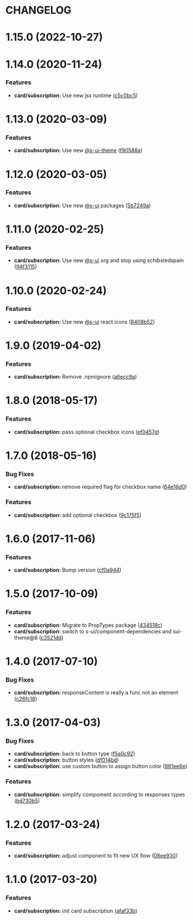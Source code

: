 # CHANGELOG

# 1.15.0 (2022-10-27)



# 1.14.0 (2020-11-24)


### Features

* **card/subscription:** Use new jsx runtime ([c5c0bc5](https://github.com/SUI-Components/adevinta-spain-components/commit/c5c0bc54ad66848e5cbb0d0381f29293101bdc88))



# 1.13.0 (2020-03-09)


### Features

* **card/subscription:** Use new [@s-ui-theme](https://github.com/s-ui-theme) ([f90588a](https://github.com/SUI-Components/adevinta-spain-components/commit/f90588a4ffeef940f2aaffc69fdf523937969662))



# 1.12.0 (2020-03-05)


### Features

* **card/subscription:** Use new [@s-ui](https://github.com/s-ui) packages ([5b7249a](https://github.com/SUI-Components/adevinta-spain-components/commit/5b7249a259d0ff23350d17dd14cfd271e8ed1b9e))



# 1.11.0 (2020-02-25)


### Features

* **card/subscription:** Use new [@s-ui](https://github.com/s-ui) org and stop using schibstedspain ([94f3115](https://github.com/SUI-Components/adevinta-spain-components/commit/94f31151ec717f353a4abf1b13eb6c0485fad9e9))



# 1.10.0 (2020-02-24)


### Features

* **card/subscription:** Use new [@s-ui](https://github.com/s-ui) react icons ([8408b52](https://github.com/SUI-Components/adevinta-spain-components/commit/8408b52f9e7a019e4a350ccc772a0383489d2aa8))



# 1.9.0 (2019-04-02)


### Features

* **card/subscription:** Remove .npmignore ([a6ecc9a](https://github.com/SUI-Components/adevinta-spain-components/commit/a6ecc9a37f13ee0d90c68adaa7eeec9a95ca40a1))



# 1.8.0 (2018-05-17)


### Features

* **card/subscription:** pass optional checkbox icons ([ef0457d](https://github.com/SUI-Components/adevinta-spain-components/commit/ef0457df82822b975e0cb98f99df24a375933288))



# 1.7.0 (2018-05-16)


### Bug Fixes

* **card/subscription:** remove required flag for checkbox name ([64e16d0](https://github.com/SUI-Components/adevinta-spain-components/commit/64e16d07242f28f47b00498a570717a877947798))


### Features

* **card/subscription:** add optional checkbox ([9c175f5](https://github.com/SUI-Components/adevinta-spain-components/commit/9c175f58258ba68c39afad63e8ebd78bf0313076))



# 1.6.0 (2017-11-06)


### Features

* **card/subscription:** Bump version ([cf0a944](https://github.com/SUI-Components/adevinta-spain-components/commit/cf0a944a5f99987829918888d8f6fd57bbca766d))



# 1.5.0 (2017-10-09)


### Features

* **card/subscription:** Migrate to PropTypes package ([434518c](https://github.com/SUI-Components/adevinta-spain-components/commit/434518c7d2b9214d38350cb44bf8f1e2b76a5306))
* **card/subscription:** switch to s-ui/component-dependencies and sui-theme@8 ([c3521dd](https://github.com/SUI-Components/adevinta-spain-components/commit/c3521dd49cd94cf12f163bb83557168d8c229724))



# 1.4.0 (2017-07-10)


### Bug Fixes

* **card/subscription:** responseContent is really a func not an element ([c26fc18](https://github.com/SUI-Components/adevinta-spain-components/commit/c26fc1812aebf5f6faa9f21aea827f6ed2cea76f))



# 1.3.0 (2017-04-03)


### Bug Fixes

* **card/subscription:** back to button type ([f5a0c92](https://github.com/SUI-Components/adevinta-spain-components/commit/f5a0c928a64bc56c529932208770cff87a1250b1))
* **card/subscription:** button styles ([df014bd](https://github.com/SUI-Components/adevinta-spain-components/commit/df014bd75464e030532173872a9ad9270e1009f8))
* **card/subscription:** use custom button to assign button color ([881ee6e](https://github.com/SUI-Components/adevinta-spain-components/commit/881ee6e3072df89a4bc0b11aba8ca9b363051c25))


### Features

* **card/subscription:** simplify compoment according to responses types ([bd730b5](https://github.com/SUI-Components/adevinta-spain-components/commit/bd730b562c4b720b6353470483d9a0547fa2b062))



# 1.2.0 (2017-03-24)


### Features

* **card/subscription:** adjust component to fit new UX flow ([08ee930](https://github.com/SUI-Components/adevinta-spain-components/commit/08ee93007f31dd441cf671cb123f5d7b6ccb31a1))



# 1.1.0 (2017-03-20)


### Features

* **card/subscription:** init card subscription ([afaf33b](https://github.com/SUI-Components/adevinta-spain-components/commit/afaf33b1cba9bc40838b4b745f2f28b61a9e5123))



